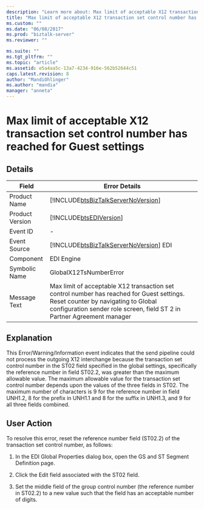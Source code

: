 ```yaml
---
description: "Learn more about: Max limit of acceptable X12 transaction set control number has reached for Guest settings"
title: "Max limit of acceptable X12 transaction set control number has reached for Guest settings | Microsoft Docs"
ms.custom: ""
ms.date: "06/08/2017"
ms.prod: "biztalk-server"
ms.reviewer: ""

ms.suite: ""
ms.tgt_pltfrm: ""
ms.topic: "article"
ms.assetid: e5a4aa5c-13a7-4234-916e-562b52644c51
caps.latest.revision: 8
author: "MandiOhlinger"
ms.author: "mandia"
manager: "anneta"
---
```

# Max limit of acceptable X12 transaction set control number has reached for Guest settings
## Details  
  
| Field | Error Details |
|-----------------|------------------------------------------------------------------------------------------------------------------------------------------------------------------------------------------------------------|
|  Product Name   |                                                             [!INCLUDE[btsBizTalkServerNoVersion](../includes/btsbiztalkservernoversion-md.md)]                                                             |
| Product Version |                                                                         [!INCLUDE[btsEDIVersion](../includes/btsediversion-md.md)]                                                                         |
|    Event ID     |                                                                                                     -                                                                                                      |
|  Event Source   |                                                           [!INCLUDE[btsBizTalkServerNoVersion](../includes/btsbiztalkservernoversion-md.md)] EDI                                                           |
|    Component    |                                                                                                 EDI Engine                                                                                                 |
|  Symbolic Name  |                                                                                           GlobalX12TsNumberError                                                                                           |
|  Message Text   | Max limit of acceptable X12 transaction set control number has reached for Guest settings. Reset counter by navigating to Global configuration sender role screen, field ST 2 in Partner Agreement manager |
  
## Explanation  
 This Error/Warning/Information event indicates that the send pipeline could not process the outgoing X12 interchange because the transaction set control number in the ST02 field specified in the global settings, specifically the reference number in field ST02.2, was greater than the maximum allowable value. The maximum allowable value for the transaction set control number depends upon the values of the three fields in ST02. The maximum number of characters is 9 for the reference number in field UNH1.2, 8 for the prefix in UNH1.1 and 8 for the suffix in UNH1.3, and 9 for all three fields combined.  
  
## User Action  
 To resolve this error, reset the reference number field (ST02.2) of the transaction set control number, as follows:  
  
1.  In the EDI Global Properties dialog box, open the GS and ST Segment Definition page.  
  
2.  Click the Edit field associated with the ST02 field.  
  
3.  Set the middle field of the group control number (the reference number in ST02.2) to a new value such that the field has an acceptable number of digits.
